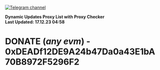 [![Telegram channel](https://img.shields.io/endpoint?url=https://runkit.io/damiankrawczyk/telegram-badge/branches/master?url=https://t.me/n4z4v0d)](https://t.me/n4z4v0d) 

**Dynamic Updates Proxy List with Proxy Checker**  
**Last Updated: 17.12.23 04:58**

# DONATE (_any evm_) - 0xDEADf12DE9A24b47Da0a43E1bA70B8972F5296F2
